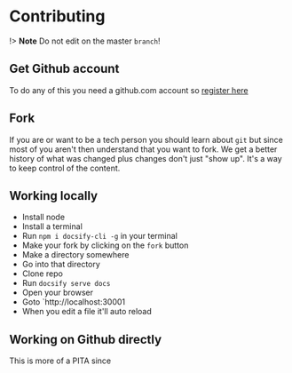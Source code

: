 # Contributing
!> **Note** Do not edit on the master `branch`!

## Get Github account
To do any of this you need a github.com account so [register here](https://github.com/join)

## Fork
If you are or want to be a tech person you should learn about `git` but since most of you aren't then understand that you want to fork. We get a better history of what was changed plus changes don't just "show up". It's a way to keep control of the content.

## Working locally
* Install node
* Install a terminal
* Run `npm i docsify-cli -g` in your terminal
* Make your fork by clicking on the `fork` button
* Make a directory somewhere
* Go into that directory
* Clone repo
* Run `docsify serve docs`
* Open your browser
* Goto `http://localhost:30001
* When you edit a file it'll auto reload

## Working on Github directly
This is more of a PITA since 
